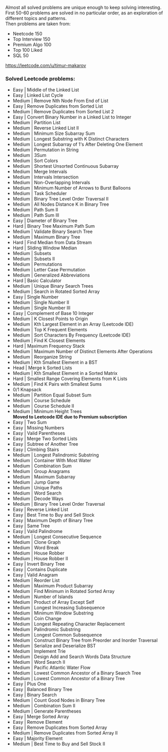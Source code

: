 Almost all solved problems are unique enough to keep solving interesting. \
First 50-60 problems are solved in no particular order, as an exploration of different topics and patterns. \
Then problems are taken from:
- Neetcode 150
- Top Interview 150
- Premium Algo 100
- Top 100 Liked
- SQL 50

https://leetcode.com/u/timur-makarov

### Solved Leetcode problems:
- Easy | Middle of the Linked List
- Easy | Linked List Cycle
- Medium | Remove Nth Node From End of List
- Easy | Remove Duplicates from Sorted List
- Medium | Remove Duplicates from Sorted List 2
- Easy | Convert Binary Number in a Linked List to Integer
- Medium | Partition List
- Medium | Reverse Linked List II
- Medium | Minimum Size Subarray Sum
- Medium | Longest Substring with K Distinct Characters
- Medium | Longest Subarray of 1's After Deleting One Element
- Medium | Permutation in String
- Medium | 3Sum
- Medium | Sort Colors
- Medium | Shortest Unsorted Continuous Subarray
- Medium | Merge Intervals
- Medium | Intervals Intersection
- Medium | Non-Overlapping Intervals
- Medium | Minimum Number of Arrows to Burst Balloons
- Medium | Task Scheduler
- Medium | Binary Tree Level Order Traversal II
- Medium | All Nodes Distance K in Binary Tree
- Medium | Path Sum II
- Medium | Path Sum III
- Easy | Diameter of Binary Tree
- Hard | Binary Tree Maximum Path Sum
- Medium | Validate Binary Search Tree
- Medium | Maximum Binary Tree
- Hard | Find Median from Data Stream
- Hard | Sliding Window Median
- Medium | Subsets
- Medium | Subsets II
- Medium | Permutations
- Medium | Letter Case Permutation
- Medium | Generalized Abbreviations
- Hard | Basic Calculator
- Medium | Unique Binary Search Trees
- Medium | Search in Rotated Sorted Array
- Easy | Single Number
- Medium | Single Number II
- Medium | Single Number III
- Easy | Complement of Base 10 Integer
- Medium | K Closest Points to Origin
- Medium | Kth Largest Element in an Array (Leetcode IDE)
- Medium | Top K Frequent Elements
- Medium | Sort Characters By Frequency (Leetcode IDE)
- Medium | Find K Closest Elements
- Hard | Maximum Frequency Stack
- Medium | Maximum Number of Distinct Elements After Operations
- Medium | Reorganize String
- Medium | Kth Smallest Element in a BST
- Head | Merge k Sorted Lists
- Medium | Kth Smallest Element in a Sorted Matrix
- Hard | Smallest Range Covering Elements from K Lists
- Medium | Find K Pairs with Smallest Sums
- 0/1 Knapsack
- Medium | Partition Equal Subset Sum
- Medium | Course Schedule
- Medium | Course Schedule II
- Medium | Minimum Height Trees \
**Moved to Leetcode IDE due to Premium subscription**
- Easy | Two Sum
- Easy | Missing Numbers
- Easy | Valid Parentheses
- Easy | Merge Two Sorted Lists
- Easy | Subtree of Another Tree
- Easy | Climbing Stairs
- Medium | Longest Palindromic Substring
- Medium | Container With Most Water
- Medium | Combination Sum
- Medium | Group Anagrams
- Medium | Maximum Subarray
- Medium | Jump Game
- Medium | Unique Paths
- Medium | Word Search
- Medium | Decode Ways
- Medium | Binary Tree Level Order Traversal
- Easy | Reverse Linked List
- Easy | Best Time to Buy and Sell Stock
- Easy | Maximum Depth of Binary Tree
- Easy | Same Tree
- Easy | Valid Palindrome
- Medium | Longest Consecutive Sequence
- Medium | Clone Graph
- Medium | Word Break
- Medium | House Robber
- Medium | House Robber II
- Easy | Invert Binary Tree
- Easy | Contains Duplicate
- Easy | Valid Anagram
- Medium | Reorder List
- Medium | Maximum Product Subarray
- Medium | Find Minimum in Rotated Sorted Array
- Medium | Number of Islands
- Medium | Product of Array Except Self
- Medium | Longest Increasing Subsequence
- Medium | Minimum Window Substring
- Medium | Coin Change
- Medium | Longest Repeating Character Replacement
- Medium | Palindromic Substring
- Medium | Longest Common Subsequence
- Medium | Construct Binary Tree from Preorder and Inorder Traversal
- Medium | Serialize and Deserialize BST
- Medium | Implement Trie
- Medium | Design Add and Search Words Data Structure
- Medium | Word Search II
- Medium | Pacific Atlantic Water Flow
- Medium | Lowest Common Ancestor of a Binary Search Tree
- Medium | Lowest Common Ancestor of a Binary Tree
- Easy | Plus One
- Easy | Balanced Binary Tree
- Easy | Binary Search
- Medium | Count Good Nodes in Binary Tree
- Medium | Combination Sum II
- Medium | Generate Parentheses
- Easy | Merge Sorted Array
- Easy | Remove Element
- Easy | Remove Duplicates from Sorted Array
- Medium | Remove Duplicates from Sorted Array II
- Easy | Majority Element
- Medium | Best Time to Buy and Sell Stock II